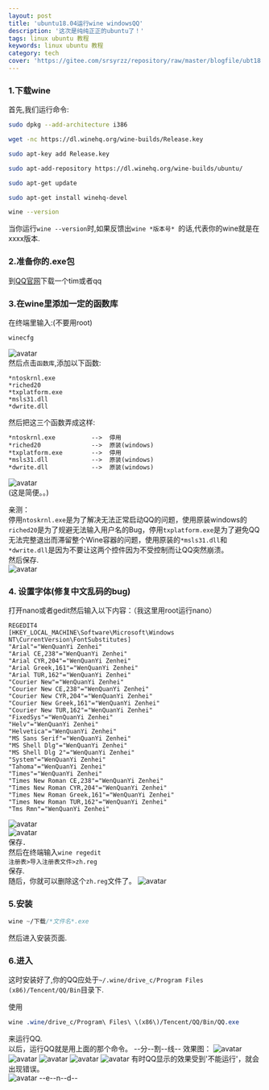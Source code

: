 ```yaml
---
layout: post
title: 'ubuntu18.04运行wine windowsQQ'
description: '这次是纯纯正正的ubuntu了！'
tags: linux ubuntu 教程
keywords: linux ubuntu 教程
category: tech
cover: 'https://gitee.com/srsyrzz/repository/raw/master/blogfile/ubt18.04/Screenshot%20from%202018-06-16%2019-32-41.png'
---
```

### 1.下载wine
首先,我们运行命令:
```bash
sudo dpkg --add-architecture i386
```
```bash
wget -nc https://dl.winehq.org/wine-builds/Release.key
```
```bash
sudo apt-key add Release.key
```
```bash
sudo apt-add-repository https://dl.winehq.org/wine-builds/ubuntu/
```
```bash
sudo apt-get update
```
```bash
sudo apt-get install winehq-devel
```
```bash
wine --version
```
当你运行`wine --version`时,如果反馈出`wine *版本号* `的话,代表你的wine就是在xxxx版本.  
  
### 2.准备你的.exe包
到[QQ官网](https://im.qq.com)下载一个tim或者qq
### 3.在wine里添加一定的函数库
在终端里输入:(不要用root)
```bash
winecfg
```
![avatar](https://coding.net/u/SunbossRS/p/GotBlogDowner/git/raw/master/img/RunQQonUbuntu18.04/01.png)  
然后点击`函数库`,添加以下函数:
```WindowsRun
*ntoskrnl.exe
*riched20
*txplatform.exe
*msls31.dll
*dwrite.dll
```
然后把这三个函数弄成这样:  
```default
*ntoskrnl.exe          -->  停用
*riched20              -->  原装(windows)
*txplatform.exe        -->  停用
*msls31.dll            -->  原装(windows)
*dwrite.dll            -->  原装(windows)
```
![avatar](https://coding.net/u/SunbossRS/p/GotBlogDowner/git/raw/master/img/RunQQonUbuntu18.04/02.png)  
(这是简便。。)  
  
亲测：  
停用`ntoskrnl.exe`是为了解决无法正常启动QQ的问题，使用原装windows的`riched20`是为了规避无法输入用户名的Bug，停用`txplatform.exe`是为了避免QQ无法完整退出而滞留整个Wine容器的问题，使用原装的`*msls31.dll`和`*dwrite.dll`是因为不要让这两个控件因为不受控制而让QQ突然崩溃。  
然后保存.  
![avatar](https://coding.net/u/SunbossRS/p/GotBlogDowner/git/raw/master/img/RunQQonUbuntu18.04/03.png)  
### 4. 设置字体(修复中文乱码的bug)
打开nano或者gedit然后输入以下内容：（我这里用root运行nano）
```regedit
REGEDIT4
[HKEY_LOCAL_MACHINE\Software\Microsoft\Windows NT\CurrentVersion\FontSubstitutes]
"Arial"="WenQuanYi Zenhei"
"Arial CE,238"="WenQuanYi Zenhei"
"Arial CYR,204"="WenQuanYi Zenhei"
"Arial Greek,161"="WenQuanYi Zenhei"
"Arial TUR,162"="WenQuanYi Zenhei"
"Courier New"="WenQuanYi Zenhei"
"Courier New CE,238"="WenQuanYi Zenhei"
"Courier New CYR,204"="WenQuanYi Zenhei"
"Courier New Greek,161"="WenQuanYi Zenhei"
"Courier New TUR,162"="WenQuanYi Zenhei"
"FixedSys"="WenQuanYi Zenhei"
"Helv"="WenQuanYi Zenhei"
"Helvetica"="WenQuanYi Zenhei"
"MS Sans Serif"="WenQuanYi Zenhei"
"MS Shell Dlg"="WenQuanYi Zenhei"
"MS Shell Dlg 2"="WenQuanYi Zenhei"
"System"="WenQuanYi Zenhei"
"Tahoma"="WenQuanYi Zenhei"
"Times"="WenQuanYi Zenhei"
"Times New Roman CE,238"="WenQuanYi Zenhei"
"Times New Roman CYR,204"="WenQuanYi Zenhei"
"Times New Roman Greek,161"="WenQuanYi Zenhei"
"Times New Roman TUR,162"="WenQuanYi Zenhei"
"Tms Rmn"="WenQuanYi Zenhei"
```
![avatar](https://coding.net/u/SunbossRS/p/GotBlogDowner/git/raw/master/img/RunQQonUbuntu18.04/04.png)  
![avatar](https://coding.net/u/SunbossRS/p/GotBlogDowner/git/raw/master/img/RunQQonUbuntu18.04/05.png)  
保存．  
然后在终端输入`wine regedit`  
`注册表>导入注册表文件>zh.reg`  
保存.  
随后，你就可以删除这个`zh.reg`文件了。
![avatar](https://coding.net/u/SunbossRS/p/GotBlogDowner/git/raw/master/img/RunQQonUbuntu18.04/06.png)
### 5.安装
```css
wine ~/下载/*文件名*.exe
```
然后进入安装页面.
### 6.进入
这时安装好了,你的QQ应处于`~/.wine/drive_c/Program Files (x86)/Tencent/QQ/Bin`目录下.  
  
使用
```css
wine .wine/drive_c/Program\ Files\ \(x86\)/Tencent/QQ/Bin/QQ.exe
```
来运行QQ.  
以后，运行QQ就是用上面的那个命令。
--分--割--线--
效果图：
![avatar](https://coding.net/u/SunbossRS/p/GotBlogDowner/git/raw/master/img/RunQQonUbuntu18.04/07.png)
![avatar](https://coding.net/u/SunbossRS/p/GotBlogDowner/git/raw/master/img/RunQQonUbuntu18.04/08.png)
![avatar](https://coding.net/u/SunbossRS/p/GotBlogDowner/git/raw/master/img/RunQQonUbuntu18.04/09.png)
![avatar](https://coding.net/u/SunbossRS/p/GotBlogDowner/git/raw/master/img/RunQQonUbuntu18.04/2018-06-19%2000-35-47%20%E7%9A%84%E5%B1%8F%E5%B9%95%E6%88%AA%E5%9B%BE.png)
![avatar](https://coding.net/u/SunbossRS/p/GotBlogDowner/git/raw/master/img/RunQQonUbuntu18.04/2018-06-19%2000-37-00%20%E7%9A%84%E5%B1%8F%E5%B9%95%E6%88%AA%E5%9B%BE.png)
有时QQ显示的效果受到'不能运行'，就会出现错误。  
![avatar](https://coding.net/u/SunbossRS/p/GotBlogDowner/git/raw/master/img/RunQQonUbuntu18.04/2018-06-19%2000-40-18%20%E7%9A%84%E5%B1%8F%E5%B9%95%E6%88%AA%E5%9B%BE.png)
--e--n--d--
